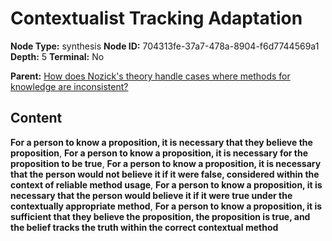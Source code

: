 # Contextualist Tracking Adaptation

**Node Type:** synthesis
**Node ID:** 704313fe-37a7-478a-8904-f6d7744569a1
**Depth:** 5
**Terminal:** No

**Parent:** [How does Nozick's theory handle cases where methods for knowledge are inconsistent?](how-does-nozicks-theory-handle-cases-where-methods-for-knowledge-are-inconsistent-antithesis-08bb636e-334b-4af2-963f-d50dc6f3692c.md)

## Content

**For a person to know a proposition, it is necessary that they believe the proposition**, **For a person to know a proposition, it is necessary for the proposition to be true**, **For a person to know a proposition, it is necessary that the person would not believe it if it were false, considered within the context of reliable method usage**, **For a person to know a proposition, it is necessary that the person would believe it if it were true under the contextually appropriate method**, **For a person to know a proposition, it is sufficient that they believe the proposition, the proposition is true, and the belief tracks the truth within the correct contextual method**

